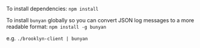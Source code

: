 
To install dependencies: `npm install`

To install `bunyan` globally so you can convert JSON log messages to a more readable format: `npm install -g bunyan`

e.g. `./brooklyn-client | bunyan`

